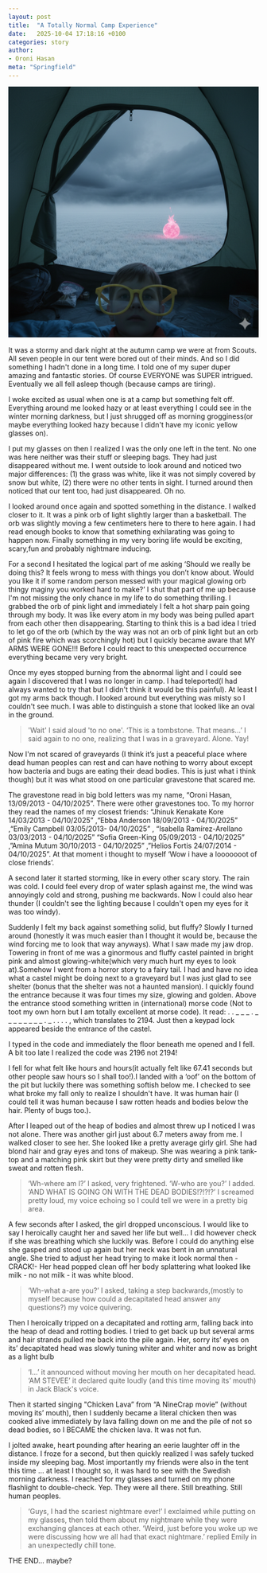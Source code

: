 ```yaml
---
layout: post
title:  "A Totally Normal Camp Experience"
date:   2025-10-04 17:18:16 +0100
categories: story
author:
- Oroni Hasan
meta: "Springfield"
---
```


![A Totally Normal Camp Experience](/assets/img_3984.png)

It was a stormy and dark night at the autumn camp we were at from Scouts. All seven people in our tent were bored out of their minds. And so I did something I hadn't done in a long time. I told one of my super duper amazing and fantastic stories. Of course EVERYONE was SUPER intrigued.
Eventually we all fell asleep though (because camps are tiring).

I woke excited as usual when one is at a camp but something felt off. Everything around me looked hazy or at least everything I could see in the winter morning darkness, but I just shrugged off as morning grogginess(or maybe everything looked hazy because I didn't have my iconic yellow glasses on).

I put my glasses on then I realized I was the only one left in the tent. No one was here neither was their stuff or sleeping bags. They had just disappeared without me. I went outside to look around and noticed two major differences: (1) the grass was white, like it was not simply covered by snow but white, (2) there were no other tents in sight. I turned around then noticed that our tent too, had just disappeared. Oh no.

I looked around once again and spotted something in the distance. I walked closer to it. It was a pink orb of light slightly larger than a basketball. The orb was slightly moving a few centimeters here to there to here again. I had read enough books to know that something exhilarating was going to happen now. Finally something in my very boring life would be exciting, scary,fun and probably nightmare inducing.

For a second I hesitated the logical part of me asking ‘Should we really be doing this? It feels wrong to mess with things you don’t know about. Would you like it if some random person messed with your magical glowing orb thingy maginy you worked hard to make?’ I shut that part of me up because I'm not missing the only chance in my life to do something thrilling. I grabbed the orb of pink light and immediately I felt a hot sharp pain going through my body. It was like every atom in my body was being pulled apart from each other then disappearing. Starting to think this is a bad idea I tried to let go of the orb (which by the way was not an orb of pink light but an orb of pink fire which was scorchingly hot) but I quickly became aware that MY ARMS WERE GONE!!! Before I could react to this unexpected occurrence everything became very very bright.

Once my eyes stopped burning from the abnormal light and I could see again I discovered that I was no longer in camp. I had teleported(I had always wanted to try that but I didn't think it would be this painful). At least I got my arms back though. I looked around but everything was misty so I couldn't see much. I was able to distinguish a stone that looked like an oval in the ground.

> 'Wait' I said aloud 'to no one'.
> ‘This is a tombstone. That means…’ I said again to no one, realizing that I was in a graveyard. Alone. Yay!

Now I'm not scared of graveyards (I think it’s just a peaceful place where dead human peoples can rest and can have nothing to worry about except how bacteria and bugs are eating their dead bodies. This is just what i think though) but it was what stood on one particular gravestone that scared me.

The gravestone read in big bold letters was my name, “Oroni Hasan, 13/09/2013 - 04/10/2025”. There were other gravestones too. To my horror they read the names of my closest friends: “Jhinuk Kenakate Kore 14/03/2013 - 04/10/2025” ,“Ebba Anderson 18/09/2013 - 04/10/2025” ,“Emily Campbell 03/05/2013- 04/10/2025” , “Isabella Ramírez-Arellano 03/03/2013 - 04/10/2025” “Sofia Green-King 05/09/2013 - 04/10/2025” ,”Amina Mutum 30/10/2013 - 04/10/2025” ,”Helios Fortis 24/07/2014 - 04/10/2025”. At that moment i thought to myself ‘Wow i have a looooooot of close friends’.

A second later it started storming, like in every other scary story. The rain was cold. I could feel every drop of water splash against me, the wind was annoyingly cold and strong, pushing me backwards. Now I could also hear thunder (I couldn't see the lighting because I couldn't open my eyes for it was too windy).

Suddenly I felt my back against something solid, but fluffy? Slowly I turned around (honestly it was much easier than I thought it would be, because the wind forcing me to look that way anyways). What I saw made my jaw drop. Towering in front of me was a ginormous and fluffy castel painted in bright pink and almost glowing-white(which very much hurt my eyes to look at).Somehow I went from a horror story to a fairy tail. I had and have no idea what a castel might be doing next to a graveyard but I was just glad to see shelter (bonus that the shelter was not a haunted mansion). I quickly found the entrance because it was four times my size, glowing and golden. Above the entrance stood something written in (international) morse code (Not to toot my own horn but I am totally excellent at morse code). It read: . . _ _ _    . _ _ _ _   _ _ _ _ .   _ . . . . , which translates to 2194. Just then a keypad lock appeared beside the entrance of the castel.

I typed in the code and immediately the floor beneath me opened and I fell. A bit too late I realized the code was 2196 not 2194!

I fell for what felt like hours and hours(it actually felt like 67.41 seconds but other people saw hours so I shall too!).I landed with a ‘oof’ on the bottom of the pit but luckily there was something softish below me. I checked to see what broke my fall only to realize I shouldn't have. It was human hair (I could tell it was human because I saw rotten heads and bodies below the hair. Plenty of bugs too.).

After I leaped out of the heap of bodies and almost threw up I noticed I was not alone. There was another girl just about 6.7 meters away from me. I walked closer to see her. She looked like a pretty average girly girl. She had blond hair and gray eyes and tons of makeup. She was wearing a pink tank-top and a matching pink skirt but they were pretty dirty and smelled like sweat and rotten flesh.

> ‘Wh-where am I?’ I asked, very frightened.
> ‘W-who are you?’ I added.
> ‘AND WHAT IS GOING ON WITH THE DEAD BODIES!?!?!?’ I screamed pretty loud, my voice echoing so I could tell we were in a pretty big area.

A few seconds after I asked, the girl dropped unconscious. I would like to say I heroically caught her and saved her life but well… I did however check if she was breathing which she luckily was. Before I could do anything else she gasped and stood up again but her neck was bent in an unnatural angle. She tried to adjust her head trying to make it look normal then - CRACK!- Her head popped clean off her body splattering what looked like milk - no not milk - it was white blood.

> ‘Wh-what a-are you?’ I asked, taking a step backwards,(mostly to myself because how could a decapitated head answer any questions?) my voice quivering.

Then I heroically tripped on a decapitated and rotting arm, falling back into the heap of dead and rotting bodies. I tried to get back up but several arms and hair strands pulled me back into the pile again.
Her, sorry its’ eyes on its’ decapitated head was slowly tuning whiter and whiter and now as bright as a light bulb

> ‘I…’ it announced without moving her mouth on her decapitated head.
> ‘AM STEVEE’ it declared quite loudly (and this time moving its’ mouth) in Jack Black's voice.

Then it started singing "Chicken Lava” from “A NineCrap movie” (without moving its’ mouth), then I suddenly became a literal chicken then was cooked alive immediately by lava falling down on me and the pile of not so dead bodies, so I BECAME the chicken lava. It was not fun.

I jolted awake, heart pounding after hearing an eerie laughter off in the distance. I froze for a second, but then quickly realized I was safely tucked inside my sleeping bag. Most importantly my friends were also in the tent this time … at least I thought so, it was hard to see with the Swedish morning darkness. I reached for my glasses and turned on my phone flashlight to double-check. Yep. They were all there. Still breathing. Still human peoples.

> ‘Guys, I had the scariest nightmare ever!’ I exclaimed while putting on my glasses, then told them about my nightmare while they were exchanging glances at each other.
> ‘Weird, just before you woke up we were discussing how we all had that exact nightmare.’ replied Emily in an unexpectedly chill tone.

THE END… maybe?
